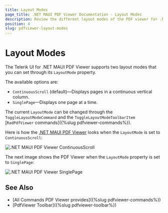 ```yaml
---
title: Layout Modes
page_title: .NET MAUI PDF Viewer Documentation - Layout Modes
description: Review the different layout modes of the PDF viewer for .NET MAUI.
position: 4
slug: pdfviewer-layout-modes
---
```


# Layout Modes

The Telerik UI for .NET MAUI PDF Viewer supports two layout modes that you can set through its `LayoutMode` property.

The available options are:

* `ContinuousScroll` (default)&mdash;Displays pages in a continuous vertical column.
* `SinglePage`&mdash;Displays one page at a time.

The current `LayoutMode` can be changed through the `ToggleLayoutModeCommand` and the `ToggleLayoutModeToolbarItem` [`RadPdfViewer` commands]({%slug pdfviewer-commands%}).

Here is how the <a href="https://www.telerik.com/maui-ui/pdf-viewer" target="_blank">.NET MAUI PDF Viewer</a> looks when the `LayoutMode` is set to `ContinuousScroll`:

![.NET MAUI PDF Viewer ContinuousScroll](images/pdf-continousscroll.png "PdfViewer ContinuousScroll")

The next image shows the PDF Viewer when the `LayoutMode` property is set to `SinglePage`:

![.NET MAUI PDF Viewer SinglePage](images/pdf-singlepage.png "PdfViewer SinglePage")

## See Also

- [All Commands PDF Viewer provides]({%slug pdfviewer-commands%})
- [PdfViewer Toolbar]({%slug pdfviewer-toolbar%})
